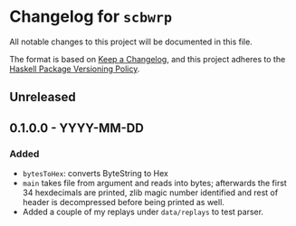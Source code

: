 # Changelog for `scbwrp`

All notable changes to this project will be documented in this file.

The format is based on [Keep a Changelog](https://keepachangelog.com/en/1.0.0/),
and this project adheres to the
[Haskell Package Versioning Policy](https://pvp.haskell.org/).

## Unreleased

## 0.1.0.0 - YYYY-MM-DD

### Added

- `bytesToHex`: converts ByteString to Hex 
- `main` takes file from argument and reads into bytes; afterwards the first 34 hexdecimals are printed, zlib magic number identified and rest of header is decompressed before being printed as well.
- Added a couple of my replays under `data/replays` to test parser.
